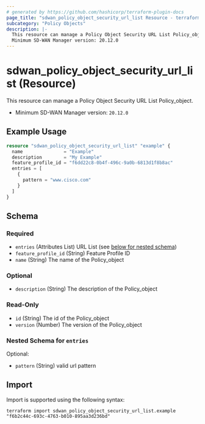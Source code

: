 ```yaml
---
# generated by https://github.com/hashicorp/terraform-plugin-docs
page_title: "sdwan_policy_object_security_url_list Resource - terraform-provider-sdwan"
subcategory: "Policy Objects"
description: |-
  This resource can manage a Policy Object Security URL List Policy_object.
  Minimum SD-WAN Manager version: 20.12.0
---
```


# sdwan_policy_object_security_url_list (Resource)

This resource can manage a Policy Object Security URL List Policy_object.
  - Minimum SD-WAN Manager version: `20.12.0`

## Example Usage

```terraform
resource "sdwan_policy_object_security_url_list" "example" {
  name               = "Example"
  description        = "My Example"
  feature_profile_id = "f6dd22c8-0b4f-496c-9a0b-6813d1f8b8ac"
  entries = [
    {
      pattern = "www.cisco.com"
    }
  ]
}
```

<!-- schema generated by tfplugindocs -->
## Schema

### Required

- `entries` (Attributes List) URL List (see [below for nested schema](#nestedatt--entries))
- `feature_profile_id` (String) Feature Profile ID
- `name` (String) The name of the Policy_object

### Optional

- `description` (String) The description of the Policy_object

### Read-Only

- `id` (String) The id of the Policy_object
- `version` (Number) The version of the Policy_object

<a id="nestedatt--entries"></a>
### Nested Schema for `entries`

Optional:

- `pattern` (String) valid url pattern

## Import

Import is supported using the following syntax:

```shell
terraform import sdwan_policy_object_security_url_list.example "f6b2c44c-693c-4763-b010-895aa3d236bd"
```
